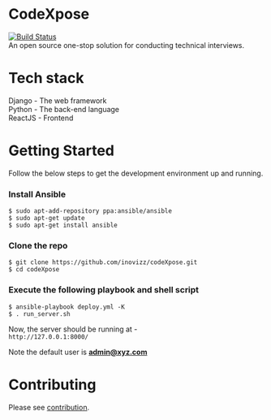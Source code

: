 # CodeXpose
[![Build Status](https://travis-ci.org/inovizz/codeXpose.svg?branch=master)](https://travis-ci.org/inovizz/codeXpose)</br>
An open source one-stop solution for conducting technical interviews.

# Tech stack
Django - The web framework<br>
Python - The back-end language<br>
ReactJS - Frontend

# Getting Started
Follow the below steps to get the development environment up and running.

### Install Ansible
`$ sudo apt-add-repository ppa:ansible/ansible`<br>
`$ sudo apt-get update`<br>
`$ sudo apt-get install ansible`<br>

### Clone the repo
`$ git clone https://github.com/inovizz/codeXpose.git`<br>
`$ cd codeXpose`<br>

### Execute the following playbook and shell script
`$ ansible-playbook deploy.yml -K`<br>
`$ . run_server.sh`<br>

Now, the server should be running at - <br>
`http://127.0.0.1:8000/`

Note the default user is **admin@xyz.com**<br>

# Contributing
Please see [contribution](CONTRIBUTING.md).
